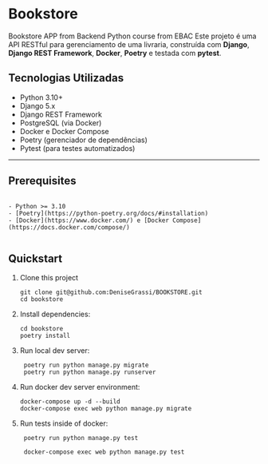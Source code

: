 # Bookstore

Bookstore APP from Backend Python course from EBAC
Este projeto é uma API RESTful para gerenciamento de uma livraria, construída com **Django**, **Django REST Framework**, **Docker**, **Poetry** e testada com **pytest**.

## Tecnologias Utilizadas

- Python 3.10+
- Django 5.x
- Django REST Framework
- PostgreSQL (via Docker)
- Docker e Docker Compose
- Poetry (gerenciador de dependências)
- Pytest (para testes automatizados)

---

## Prerequisites

```

- Python >= 3.10  
- [Poetry](https://python-poetry.org/docs/#installation)
- [Docker](https://www.docker.com/) e [Docker Compose](https://docs.docker.com/compose/)


```

## Quickstart

1. Clone this project

   ```
   git clone git@github.com:DeniseGrassi/BOOKSTORE.git
   cd bookstore
   ```
   
2. Install dependencies:

   ```
   cd bookstore
   poetry install
   ```

3. Run local dev server:

   ```
    poetry run python manage.py migrate
    poetry run python manage.py runserver

   ```
   
4. Run docker dev server environment:

   ```
   docker-compose up -d --build 
   docker-compose exec web python manage.py migrate
   ```

5. Run tests inside of docker:

   ```
    poetry run python manage.py test

    docker-compose exec web python manage.py test
   ```